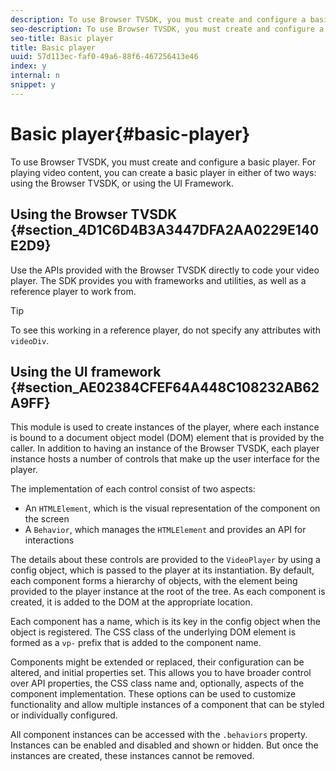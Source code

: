 ```yaml
---
description: To use Browser TVSDK, you must create and configure a basic player. For playing video content, you can create a basic player in either of two ways  using the Browser TVSDK, or using the UI Framework.
seo-description: To use Browser TVSDK, you must create and configure a basic player. For playing video content, you can create a basic player in either of two ways  using the Browser TVSDK, or using the UI Framework.
seo-title: Basic player
title: Basic player
uuid: 57d113ec-faf0-49a6-88f6-467256413e46
index: y
internal: n
snippet: y
---
```


# Basic player{#basic-player}

To use Browser TVSDK, you must create and configure a basic player. For playing video content, you can create a basic player in either of two ways: using the Browser TVSDK, or using the UI Framework.

## Using the Browser TVSDK {#section_4D1C6D4B3A3447DFA2AA0229E140E2D9}

Use the APIs provided with the Browser TVSDK directly to code your video player. The SDK provides you with frameworks and utilities, as well as a reference player to work from. 

>[!TIP]
>
>To see this working in a reference player, do not specify any attributes with `videoDiv`.

## Using the UI framework {#section_AE02384CFEF64A448C108232AB62A9FF}

This module is used to create instances of the player, where each instance is bound to a document object model (DOM) element that is provided by the caller. In addition to having an instance of the Browser TVSDK, each player instance hosts a number of controls that make up the user interface for the player.

The implementation of each control consist of two aspects:

* An `HTMLElement`, which is the visual representation of the component on the screen 
* A `Behavior`, which manages the `HTMLElement` and provides an API for interactions

The details about these controls are provided to the `VideoPlayer` by using a config object, which is passed to the player at its instantiation. By default, each component forms a hierarchy of objects, with the element being provided to the player instance at the root of the tree. As each component is created, it is added to the DOM at the appropriate location.

Each component has a name, which is its key in the config object when the object is registered. The CSS class of the underlying DOM element is formed as a `vp-` prefix that is added to the component name.

Components might be extended or replaced, their configuration can be altered, and initial properties set. This allows you to have broader control over API properties, the CSS class name and, optionally, aspects of the component implementation. These options can be used to customize functionality and allow multiple instances of a component that can be styled or individually configured.

All component instances can be accessed with the `.behaviors` property. Instances can be enabled and disabled and shown or hidden. But once the instances are created, these instances cannot be removed. 
